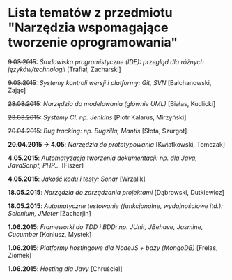 # Lista tematów z przedmiotu "Narzędzia wspomagające tworzenie oprogramowania"

~~9.03.2015~~: *Środowiska programistyczne (IDE): przegląd dla różnych języków/technologii* [Trafiał, Zacharski]

~~9.03.2015~~: *Systemy kontroli wersji i platformy: Git, SVN* [Bałchanowski, Zając]

~~23.03.2015~~: *Narzędzia do modelowania (głównie UML)* [Białas, Kudlicki]

~~23.03.2015~~: *Systemy CI: np. Jenkins* [Piotr Kalarus, Mirzyński]

~~20.04.2015~~: *Bug tracking: np. Bugzilla, Mantis* [Słota, Szurgot]

**~~20.04.2015~~ -> 4.05**: *Narzędzia do prototypowania* [Kwiatkowski, Tomczak]

**4.05.2015**: *Automatyzacja tworzenia dokumentacji: np. dla Java, JavaScript, PHP...* [Fiszer]

**4.05.2015**: *Jakość kodu i testy: Sonar* [Wrzalik]

**18.05.2015**: *Narzędzia do zarządzania projektami* [Dąbrowski, Dutkiewicz]

**18.05.2015**: *Automatyczne testowanie (funkcjonalne, wydajnościowe itd.): Selenium, JMeter* [Zacharjin]

**1.06.2015**: *Frameworki do TDD i BDD: np. JUnit, JBehave, Jasmine, Cucumber* [Koniusz, Mystek]

**1.06.2015**: *Platformy hostingowe dla NodeJS + bazy (MongoDB)* [Frelas, Ziomek]

**1.06.2015**: *Hosting dla Javy* [Chruściel]
